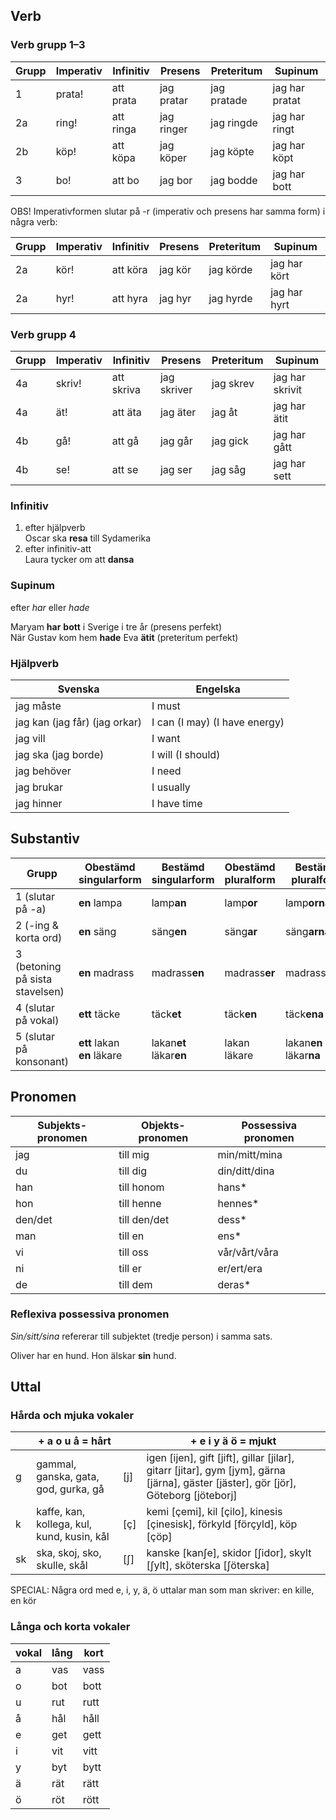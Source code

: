 ## Verb

### Verb grupp 1–3

| Grupp | Imperativ | Infinitiv | Presens    | Preteritum  | Supinum        |
| ----- | --------- | --------- | ---------- | ----------- | -------------- |
| 1     | prata!    | att prata | jag pratar | jag pratade | jag har pratat |
| 2a    | ring!     | att ringa | jag ringer | jag ringde  | jag har ringt  |
| 2b    | köp!      | att köpa  | jag köper  | jag köpte   | jag har köpt   |
| 3     | bo!       | att bo    | jag bor    | jag bodde   | jag har bott   |

OBS! Imperativformen slutar på -r (imperativ och presens har samma form) i några verb:

| Grupp | Imperativ | Infinitiv | Presens | Preteritum | Supinum      |
| ----- | --------- | --------- | ------- | ---------- | ------------ |
| 2a    | kör!      | att köra  | jag kör | jag körde  | jag har kört |
| 2a    | hyr!      | att hyra  | jag hyr | jag hyrde  | jag har hyrt |

### Verb grupp 4

| Grupp | Imperativ | Infinitiv  | Presens     | Preteritum | Supinum         |
| ----- | --------- | ---------- | ----------- | ---------- | --------------- |
| 4a    | skriv!    | att skriva | jag skriver | jag skrev  | jag har skrivit |
| 4a    | ät!       | att äta    | jag äter    | jag åt     | jag har ätit    |
| 4b    | gå!       | att gå     | jag går     | jag gick   | jag har gått    |
| 4b    | se!       | att se     | jag ser     | jag såg    | jag har sett    |

### Infinitiv

1. efter hjälpverb<br />Oscar ska **resa** till Sydamerika
2. efter infinitiv-att<br />Laura tycker om att **dansa**

### Supinum

efter *har* eller *hade*

Maryam **har** **bott** i Sverige i tre år (presens perfekt)<br />
När Gustav kom hem **hade** Eva **ätit** (preteritum perfekt)

### Hjälpverb

| Svenska                       | Engelska                      |
| ----------------------------- | ----------------------------- |
| jag måste                     | I must                        |
| jag kan (jag får) (jag orkar) | I can (I may) (I have energy) |
| jag vill                      | I want                        |
| jag ska (jag borde)           | I will (I should)             |
| jag behöver                   | I need                        |
| jag brukar                    | I usually                     |
| jag hinner                    | I have time                   |

## Substantiv

| Grupp                           | Obestämd singularform            | Bestämd singularform         | Obestämd pluralform | Bestämd pluralform           |
| ------------------------------- | -------------------------------- | ---------------------------- | ------------------- | ---------------------------- |
| 1 (slutar på -a)                | **en** lampa                     | lamp**an**                   | lamp**or**          | lamp**orna**                 |
| 2 (-ing & korta ord)            | **en** säng                      | säng**en**                   | säng**ar**          | säng**arna**                 |
| 3 (betoning på sista stavelsen) | **en** madrass                   | madrass**en**                | madrass**er**       | madrass**erna**              |
| 4 (slutar på vokal)             | **ett** täcke                    | täck**et**                   | täck**en**          | täck**ena**                  |
| 5 (slutar på konsonant)         | **ett** lakan<br />**en** läkare | lakan**et**<br />läkar**en** | lakan<br />läkare   | lakan**en**<br />läkar**na** |

## Pronomen

| Subjekts-pronomen | Objekts-pronomen | Possessiva pronomen |
| ----------------- | ---------------- | ------------------- |
| jag               | till mig         | min/mitt/mina       |
| du                | till dig         | din/ditt/dina       |
| han               | till honom       | hans*               |
| hon               | till henne       | hennes*             |
| den/det           | till den/det     | dess*               |
| man               | till en          | ens*                |
| vi                | till oss         | vår/vårt/våra       |
| ni                | till er          | er/ert/era          |
| de                | till dem         | deras*              |

### Reflexiva possessiva pronomen

*Sin/sitt/sina* refererar till subjektet (tredje person) i samma sats.

Oliver har en hund. Hon älskar **sin** hund.

## Uttal

### Hårda och mjuka vokaler

|      | + a o u å = hårt                           |      | + e i y ä ö = mjukt                                          |
| ---- | ------------------------------------------ | ---- | ------------------------------------------------------------ |
| g    | gammal, ganska, gata, god, gurka, gå       | [j]  | igen [ijen], gift [jift], gillar [jilar], gitarr [jitar], gym [jym], gärna [järna], gäster [jäster], gör [jör], Göteborg [jöteborj] |
| k    | kaffe, kan, kollega, kul, kund, kusin, kål | [ç]  | kemi [çemi], kil [çilo], kinesis [çinesisk], förkyld [förçyld], köp [çöp] |
| sk   | ska, skoj, sko, skulle, skål               | [ʃ]  | kanske [kanʃe], skidor [ʃidor], skylt [ʃylt], sköterska [ʃöterska] |

SPECIAL: Några ord med e, i, y, ä, ö uttalar man som man skriver: en kille, en kör

### Långa och korta vokaler

| vokal | lång | kort |
| ----- | ---- | ---- |
| a     | vas  | vass |
| o     | bot  | bott |
| u     | rut  | rutt |
| å     | hål  | håll |
| e     | get  | gett |
| i     | vit  | vitt |
| y     | byt  | bytt |
| ä     | rät  | rätt |
| ö     | röt  | rött |

